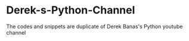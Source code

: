 # Derek-s-Python-Channel
The codes and snippets are duplicate of Derek Banas's Python youtube channel
